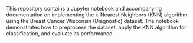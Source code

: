 This repository contains a Jupyter notebook and accompanying documentation on implementing the k-Nearest Neighbors (KNN) algorithm using the Breast Cancer Wisconsin (Diagnostic) dataset. The notebook demonstrates how to preprocess the dataset, apply the KNN algorithm for classification, and evaluate its performance.
